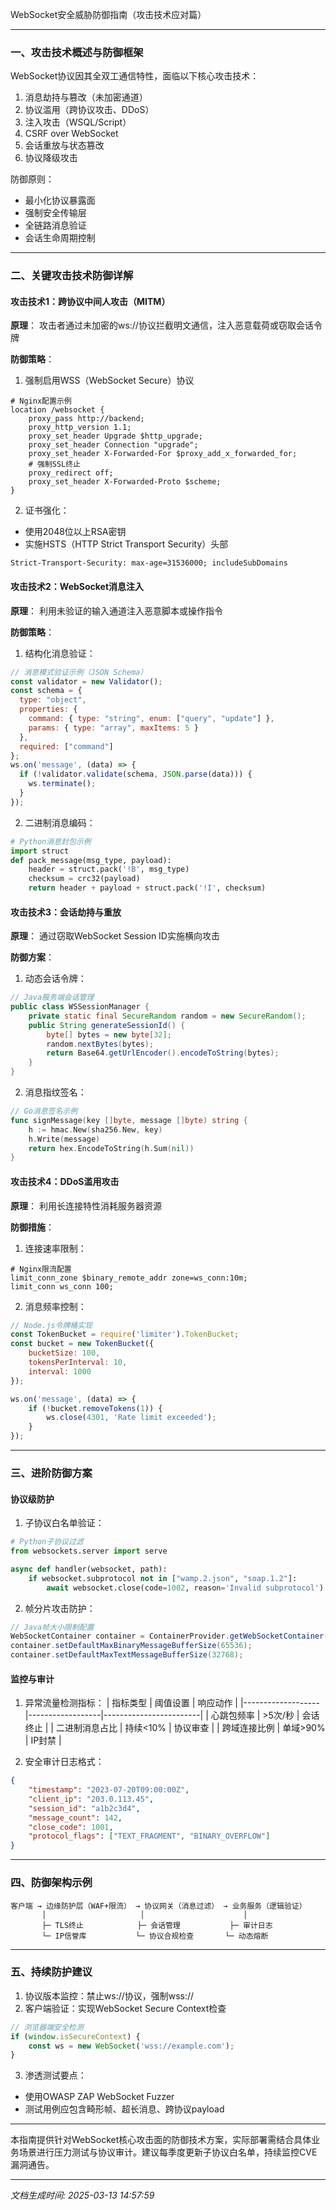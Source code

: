 

WebSocket安全威胁防御指南（攻击技术应对篇）

---

### 一、攻击技术概述与防御框架
WebSocket协议因其全双工通信特性，面临以下核心攻击技术：
1. 消息劫持与篡改（未加密通道）
2. 协议滥用（跨协议攻击、DDoS）
3. 注入攻击（WSQL/Script）
4. CSRF over WebSocket
5. 会话重放与状态篡改
6. 协议降级攻击

防御原则：
- 最小化协议暴露面
- 强制安全传输层
- 全链路消息验证
- 会话生命周期控制

---

### 二、关键攻击技术防御详解

#### 攻击技术1：跨协议中间人攻击（MITM）
**原理**：
攻击者通过未加密的ws://协议拦截明文通信，注入恶意载荷或窃取会话令牌

**防御策略**：
1. 强制启用WSS（WebSocket Secure）协议
```nginx
# Nginx配置示例
location /websocket {
    proxy_pass http://backend;
    proxy_http_version 1.1;
    proxy_set_header Upgrade $http_upgrade;
    proxy_set_header Connection "upgrade";
    proxy_set_header X-Forwarded-For $proxy_add_x_forwarded_for;
    # 强制SSL终止
    proxy_redirect off;
    proxy_set_header X-Forwarded-Proto $scheme;
}
```

2. 证书强化：
- 使用2048位以上RSA密钥
- 实施HSTS（HTTP Strict Transport Security）头部
```http
Strict-Transport-Security: max-age=31536000; includeSubDomains
```

#### 攻击技术2：WebSocket消息注入
**原理**：
利用未验证的输入通道注入恶意脚本或操作指令

**防御策略**：
1. 结构化消息验证：
```javascript
// 消息模式验证示例（JSON Schema）
const validator = new Validator();
const schema = {
  type: "object",
  properties: {
    command: { type: "string", enum: ["query", "update"] },
    params: { type: "array", maxItems: 5 }
  },
  required: ["command"]
};
ws.on('message', (data) => {
  if (!validator.validate(schema, JSON.parse(data))) {
    ws.terminate();
  }
});
```

2. 二进制消息编码：
```python
# Python消息封包示例
import struct
def pack_message(msg_type, payload):
    header = struct.pack('!B', msg_type)
    checksum = crc32(payload)
    return header + payload + struct.pack('!I', checksum)
```

#### 攻击技术3：会话劫持与重放
**原理**：
通过窃取WebSocket Session ID实施横向攻击

**防御方案**：
1. 动态会话令牌：
```java
// Java服务端会话管理
public class WSSessionManager {
    private static final SecureRandom random = new SecureRandom();
    public String generateSessionId() {
        byte[] bytes = new byte[32];
        random.nextBytes(bytes);
        return Base64.getUrlEncoder().encodeToString(bytes);
    }
}
```

2. 消息指纹签名：
```go
// Go消息签名示例
func signMessage(key []byte, message []byte) string {
    h := hmac.New(sha256.New, key)
    h.Write(message)
    return hex.EncodeToString(h.Sum(nil))
}
```

#### 攻击技术4：DDoS滥用攻击
**原理**：
利用长连接特性消耗服务器资源

**防御措施**：
1. 连接速率限制：
```nginx
# Nginx限流配置
limit_conn_zone $binary_remote_addr zone=ws_conn:10m;
limit_conn ws_conn 100;
```

2. 消息频率控制：
```javascript
// Node.js令牌桶实现
const TokenBucket = require('limiter').TokenBucket;
const bucket = new TokenBucket({
    bucketSize: 100,
    tokensPerInterval: 10,
    interval: 1000
});

ws.on('message', (data) => {
    if (!bucket.removeTokens(1)) {
        ws.close(4301, 'Rate limit exceeded');
    }
});
```

---

### 三、进阶防御方案

#### 协议级防护
1. 子协议白名单验证：
```python
# Python子协议过滤
from websockets.server import serve

async def handler(websocket, path):
    if websocket.subprotocol not in ["wamp.2.json", "soap.1.2"]:
        await websocket.close(code=1002, reason='Invalid subprotocol')
```

2. 帧分片攻击防护：
```java
// Java帧大小限制配置
WebSocketContainer container = ContainerProvider.getWebSocketContainer();
container.setDefaultMaxBinaryMessageBufferSize(65536);
container.setDefaultMaxTextMessageBufferSize(32768);
```

#### 监控与审计
1. 异常流量检测指标：
| 指标类型          | 阈值设置         | 响应动作               |
|-------------------|------------------|------------------------|
| 心跳包频率        | >5次/秒         | 会话终止               |
| 二进制消息占比    | 持续<10%        | 协议审查               |
| 跨域连接比例      | 单域>90%        | IP封禁                 |

2. 安全审计日志格式：
```json
{
    "timestamp": "2023-07-20T09:00:00Z",
    "client_ip": "203.0.113.45",
    "session_id": "a1b2c3d4",
    "message_count": 142,
    "close_code": 1001,
    "protocol_flags": ["TEXT_FRAGMENT", "BINARY_OVERFLOW"]
}
```

---

### 四、防御架构示例
```
客户端 → 边缘防护层（WAF+限流） → 协议网关（消息过滤） → 业务服务（逻辑验证）
       │                     │                      │
       ├─ TLS终止            ├─ 会话管理           ├─ 审计日志
       └─ IP信誉库           └─ 协议合规检查       └─ 动态熔断
```

---

### 五、持续防护建议
1. 协议版本监控：禁止ws://协议，强制wss://
2. 客户端验证：实现WebSocket Secure Context检查
```javascript
// 浏览器端安全检测
if (window.isSecureContext) {
    const ws = new WebSocket('wss://example.com');
}
```
3. 渗透测试要点：
- 使用OWASP ZAP WebSocket Fuzzer
- 测试用例应包含畸形帧、超长消息、跨协议payload

---

本指南提供针对WebSocket核心攻击面的防御技术方案，实际部署需结合具体业务场景进行压力测试与协议审计。建议每季度更新子协议白名单，持续监控CVE漏洞通告。

---

*文档生成时间: 2025-03-13 14:57:59*
